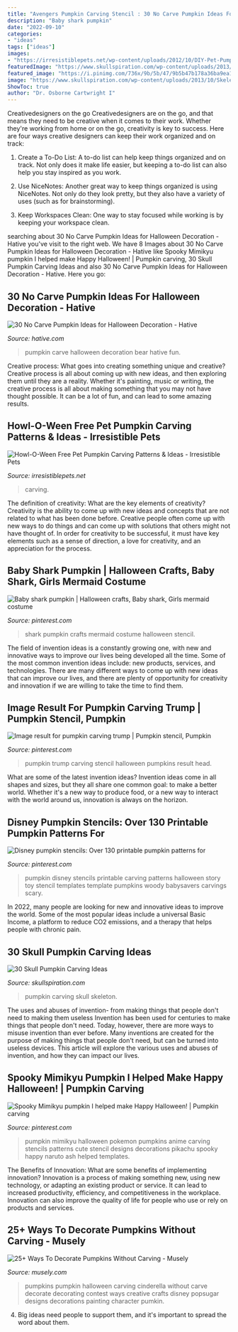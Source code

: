 ```yaml
---
title: "Avengers Pumpkin Carving Stencil : 30 No Carve Pumpkin Ideas For Halloween Decoration"
description: "Baby shark pumpkin"
date: "2022-09-10"
categories:
- "ideas"
tags: ["ideas"]
images:
- "https://irresistiblepets.net/wp-content/uploads/2012/10/DIY-Pet-Pumpkin-Carving-Ideas-Funny-Puppy_thumb.jpg"
featuredImage: "https://www.skullspiration.com/wp-content/uploads/2013/10/Skeleton-Pumpkin-425x566.jpg"
featured_image: "https://i.pinimg.com/736x/9b/5b/47/9b5b47b178a36ba9ea13dea06ce41c11.jpg"
image: "https://www.skullspiration.com/wp-content/uploads/2013/10/Skeleton-Pumpkin-425x566.jpg"
ShowToc: true
author: "Dr. Osborne Cartwright I"
---
```



Creativedesigners on the go
Creativedesigners are on the go, and that means they need to be creative when it comes to their work. Whether they're working from home or on the go, creativity is key to success. Here are four ways creative designers can keep their work organized and on track:
1. Create a To-Do List: A to-do list can help keep things organized and on track. Not only does it make life easier, but keeping a to-do list can also help you stay inspired as you work.

2. Use NiceNotes: Another great way to keep things organized is using NiceNotes. Not only do they look pretty, but they also have a variety of uses (such as for brainstorming).

3. Keep Workspaces Clean: One way to stay focused while working is by keeping your workspace clean.

	

		
searching about 30 No Carve Pumpkin Ideas for Halloween Decoration - Hative you've visit to the right web. We have 8 Images about 30 No Carve Pumpkin Ideas for Halloween Decoration - Hative like Spooky Mimikyu pumpkin I helped make Happy Halloween! | Pumpkin carving, 30 Skull Pumpkin Carving Ideas and also 30 No Carve Pumpkin Ideas for Halloween Decoration - Hative. Here you go:
		
    
## 30 No Carve Pumpkin Ideas For Halloween Decoration - Hative

<img loading=lazy src="https://hative.com/wp-content/uploads/2014/10/no-carve-pumpkin-ideas/26-bear-pumpkin.jpg" onerror="this.onerror=null;this.src='https://tse4.mm.bing.net/th?id=OIP.ZomFTZQLJjHHa9UfzDinmQHaIO&amp;pid=15.1';" alt="30 No Carve Pumpkin Ideas for Halloween Decoration - Hative">

_Source: hative.com_

>pumpkin carve halloween decoration bear hative fun. 

	

Creative process: What goes into creating something unique and creative?
Creative process is all about coming up with new ideas, and then exploring them until they are a reality. Whether it's painting, music or writing, the creative process is all about making something that you may not have thought possible. It can be a lot of fun, and can lead to some amazing results.

    
## Howl-O-Ween Free Pet Pumpkin Carving Patterns &amp; Ideas - Irresistible Pets

<img loading=lazy src="https://irresistiblepets.net/wp-content/uploads/2012/10/DIY-Pet-Pumpkin-Carving-Ideas-Funny-Puppy_thumb.jpg" onerror="this.onerror=null;this.src='https://tse2.mm.bing.net/th?id=OIP.hbK5Enuo4v3nDiCHUeRjyAHaJ4&amp;pid=15.1';" alt="Howl-O-Ween Free Pet Pumpkin Carving Patterns &amp; Ideas - Irresistible Pets">

_Source: irresistiblepets.net_

>carving. 

	

The definition of creativity: What are the key elements of creativity?
Creativity is the ability to come up with new ideas and concepts that are not related to what has been done before. Creative people often come up with new ways to do things and can come up with solutions that others might not have thought of. In order for creativity to be successful, it must have key elements such as a sense of direction, a love for creativity, and an appreciation for the process.

    
## Baby Shark Pumpkin | Halloween Crafts, Baby Shark, Girls Mermaid Costume

<img loading=lazy src="https://i.pinimg.com/736x/04/74/e5/0474e5d8f10cde1257fdfb52f404dd23.jpg" onerror="this.onerror=null;this.src='https://tse3.mm.bing.net/th?id=OIP.jFpJ3xfvWmHbqRrALq0MKwHaJ3&amp;pid=15.1';" alt="Baby shark pumpkin | Halloween crafts, Baby shark, Girls mermaid costume">

_Source: pinterest.com_

>shark pumpkin crafts mermaid costume halloween stencil. 

	

The field of invention ideas is a constantly growing one, with new and innovative ways to improve our lives being developed all the time. Some of the most common invention ideas include: new products, services, and technologies. There are many different ways to come up with new ideas that can improve our lives, and there are plenty of opportunity for creativity and innovation if we are willing to take the time to find them.

    
## Image Result For Pumpkin Carving Trump | Pumpkin Stencil, Pumpkin

<img loading=lazy src="https://i.pinimg.com/736x/e3/7f/a5/e37fa5a06b466810f2c61de2aae1f0f8.jpg" onerror="this.onerror=null;this.src='https://tse3.mm.bing.net/th?id=OIP.bck4WbVv0pis98zJNGKVagHaGq&amp;pid=15.1';" alt="Image result for pumpkin carving trump | Pumpkin stencil, Pumpkin">

_Source: pinterest.com_

>pumpkin trump carving stencil halloween pumpkins result head. 

	

What are some of the latest invention ideas?
Invention ideas come in all shapes and sizes, but they all share one common goal: to make a better world. Whether it's a new way to produce food, or a new way to interact with the world around us, innovation is always on the horizon.

    
## Disney Pumpkin Stencils: Over 130 Printable Pumpkin Patterns For

<img loading=lazy src="https://i.pinimg.com/736x/9b/5b/47/9b5b47b178a36ba9ea13dea06ce41c11.jpg" onerror="this.onerror=null;this.src='https://tse4.mm.bing.net/th?id=OIP.Znesa7fp2T52niKMc_I0cgHaLY&amp;pid=15.1';" alt="Disney pumpkin stencils: Over 130 printable pumpkin patterns for">

_Source: pinterest.com_

>pumpkin disney stencils printable carving patterns halloween story toy stencil templates template pumpkins woody babysavers carvings scary. 

	

In 2022, many people are looking for new and innovative ideas to improve the world. Some of the most popular ideas include a universal Basic Income, a platform to reduce CO2 emissions, and a therapy that helps people with chronic pain.

    
## 30 Skull Pumpkin Carving Ideas

<img loading=lazy src="https://www.skullspiration.com/wp-content/uploads/2013/10/Skeleton-Pumpkin-425x566.jpg" onerror="this.onerror=null;this.src='https://tse3.mm.bing.net/th?id=OIP.fivpRuOMlbmvMDXmqc8N2QAAAA&amp;pid=15.1';" alt="30 Skull Pumpkin Carving Ideas">

_Source: skullspiration.com_

>pumpkin carving skull skeleton. 

	

The uses and abuses of invention- from making things that people don't need to making them useless
Invention has been used for centuries to make things that people don't need. Today, however, there are more ways to misuse invention than ever before. Many inventions are created for the purpose of making things that people don't need, but can be turned into useless devices. This article will explore the various uses and abuses of invention, and how they can impact our lives.

    
## Spooky Mimikyu Pumpkin I Helped Make Happy Halloween! | Pumpkin Carving

<img loading=lazy src="https://i.pinimg.com/736x/0c/52/93/0c52933e1531d3749a9ed815eebec8c5--make-happy-pumpkins.jpg" onerror="this.onerror=null;this.src='https://tse1.mm.bing.net/th?id=OIP.prGS_GE6m00pfc_02JuBxwDhEs&amp;pid=15.1';" alt="Spooky Mimikyu pumpkin I helped make Happy Halloween! | Pumpkin carving">

_Source: pinterest.com_

>pumpkin mimikyu halloween pokemon pumpkins anime carving stencils patterns cute stencil designs decorations pikachu spooky happy naruto ash helped templates. 

	

The Benefits of Innovation: What are some benefits of implementing innovation?
Innovation is a process of making something new, using new technology, or adapting an existing product or service. It can lead to increased productivity, efficiency, and competitiveness in the workplace. Innovation can also improve the quality of life for people who use or rely on products and services.

    
## 25+ Ways To Decorate Pumpkins Without Carving - Musely

<img loading=lazy src="https://media.musely.com/u/8af1a610-2747-4a3c-a0ad-88afed23fd4c.jpg" onerror="this.onerror=null;this.src='https://tse3.mm.bing.net/th?id=OIP.M7JJmF7TwiK4ncKUMyjZygHaHa&amp;pid=15.1';" alt="25+ Ways To Decorate Pumpkins Without Carving - Musely">

_Source: musely.com_

>pumpkins pumpkin halloween carving cinderella without carve decorate decorating contest ways creative crafts disney popsugar designs decorations painting character pumkin. 

	

4. Big ideas need people to support them, and it's important to spread the word about them.

